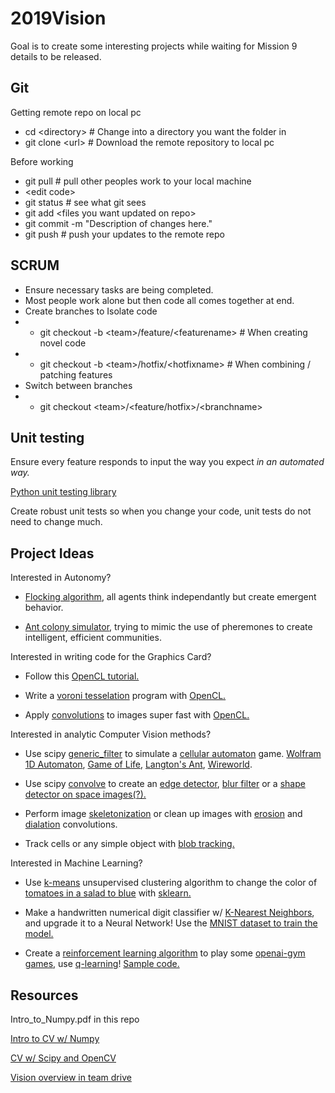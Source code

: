 # 2019Vision
Goal is to create some interesting projects while waiting for Mission 9 details to be released.

## Git
Getting remote repo on local pc
* cd <directory&gt;  # Change into a directory you want the folder in
* git clone <url&gt;  # Download the remote repository to local pc

Before working
* git pull  # pull other peoples work to your local machine
* <edit code&gt;
* git status  # see what git sees
* git add <files you want updated on repo&gt;
* git commit -m "Description of changes here."
* git push  # push your updates to the remote repo

## SCRUM
* Ensure necessary tasks are being completed.
* Most people work alone but then code all comes together at end.
* Create branches to Isolate code
* * git checkout -b <team&gt;/feature/<featurename&gt;  # When creating novel code
* * git checkout -b <team&gt;/hotfix/<hotfixname&gt;  # When combining / patching features
* Switch between branches
* * git checkout <team&gt;/<feature/hotfix&gt;/<branchname&gt;

## Unit testing
Ensure every feature responds to input the way you expect _in an automated way._

[Python unit testing library](https://docs.python.org/3/library/unittest.html)

Create robust unit tests so when you change your code, unit tests do not need to change much.

## Project Ideas

Interested in Autonomy?

* [Flocking algorithm](https://www.red3d.com/cwr/boids/), all agents think independantly but create emergent behavior.

* [Ant colony simulator](https://web.stanford.edu/~jayantt/data/ants.pdf), trying to mimic the use of pheremones to create intelligent, efficient communities.

Interested in writing code for the Graphics Card?

* Follow this [OpenCL tutorial.](https://www.codeproject.com/articles/92788/introductory-tutorial-to-opencl)

* Write a [voroni tesselation](https://en.wikipedia.org/wiki/Voronoi_diagram) program with [OpenCL.](https://www.codeproject.com/articles/92788/introductory-tutorial-to-opencl)

* Apply [convolutions](https://en.wikipedia.org/wiki/Kernel_(image_processing)) to images super fast with [OpenCL.](https://www.codeproject.com/articles/92788/introductory-tutorial-to-opencl)

Interested in analytic Computer Vision methods?

* Use scipy [generic_filter](https://docs.scipy.org/doc/scipy/reference/generated/scipy.ndimage.generic_filter.html) to simulate a [cellular automaton](https://en.wikipedia.org/wiki/Cellular_automaton) game. [Wolfram 1D Automaton](https://natureofcode.com/book/chapter-7-cellular-automata/), [Game of Life](https://en.wikipedia.org/wiki/Conway%27s_Game_of_Life), [Langton's Ant](https://en.wikipedia.org/wiki/Langton%27s_ant), [Wireworld](https://en.wikipedia.org/wiki/Wireworld).

* Use scipy [convolve](https://docs.scipy.org/doc/scipy/reference/generated/scipy.signal.convolve.html) to create an [edge detector](https://www.youtube.com/watch?v=uihBwtPIBxM), [blur filter](https://www.youtube.com/watch?v=C_zFhWdM4ic) or a [shape detector on space images(?).](http://www.ijcte.org/papers/428-G1120.pdf)

* Perform image [skeletonization](https://en.wikipedia.org/wiki/Morphological_skeleton) or clean up images with [erosion](https://docs.scipy.org/doc/scipy/reference/generated/scipy.ndimage.binary_erosion.html#scipy.ndimage.binary_erosion) and [dialation](https://docs.scipy.org/doc/scipy/reference/generated/scipy.ndimage.binary_dilation.html#scipy.ndimage.binary_dilation) convolutions.

* Track cells or any simple object with [blob tracking.](http://www.camera-sdk.com/p_97-how-to-implement-blob-binary-large-object-tracking-onvif.html)

Interested in Machine Learning?

* Use [k-means](https://www.datascience.com/blog/k-means-clustering) unsupervised clustering algorithm to change the color of [tomatoes in a salad to blue](https://proxy.duckduckgo.com/iu/?u=https%3A%2F%2Ftse2.mm.bing.net%2Fth%3Fid%3DOIP.YCwt0csrYMHvB2aPOqESqwHaLH%26pid%3DApi&f=1) with [sklearn.](https://scikit-learn.org/stable/modules/generated/sklearn.cluster.KMeans.html)

* Make a handwritten numerical digit classifier w/ [K-Nearest Neighbors](https://en.wikipedia.org/wiki/K-nearest_neighbors_algorithm), and upgrade it to a Neural Network! Use the [MNIST dataset to train the model.](http://yann.lecun.com/exdb/mnist/)

* Create a [reinforcement learning algorithm](https://www.cse.unsw.edu.au/~cs9417ml/RL1/index.html) to play some [openai-gym games](https://gym.openai.com/docs/), use [q-learning](https://en.wikipedia.org/wiki/Q-learning)! [Sample code.](https://github.com/coledie/q-learning)


## Resources
Intro_to_Numpy.pdf in this repo

[Intro to CV w/ Numpy](https://www.kaggle.com/coledie/intro-to-computer-vision)

[CV w/ Scipy and OpenCV](https://www.kaggle.com/coledie/intro-to-computer-vision-2)

[Vision overview in team drive](https://drive.google.com/open?id=1dT2ow6sCkQifk0xZS4s1N0_G-nCKfon1znZfymsH39w)
